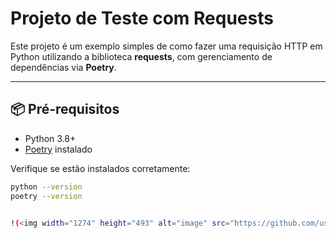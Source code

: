 # Projeto de Teste com Requests

Este projeto é um exemplo simples de como fazer uma requisição HTTP em Python utilizando a biblioteca **requests**, com gerenciamento de dependências via **Poetry**.

---

## 📦 Pré-requisitos

- Python 3.8+
- [Poetry](https://python-poetry.org/docs/#installation) instalado

Verifique se estão instalados corretamente:
```bash
python --version
poetry --version


!(<img width="1274" height="493" alt="image" src="https://github.com/user-attachments/assets/529d11ec-ac41-4cdf-b047-ad3d8f85b267" />)
